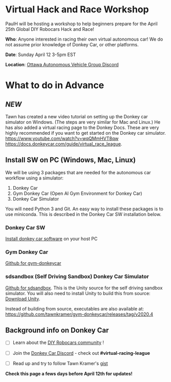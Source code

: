 # Virtual Hack and Race Workshop

PaulH will be hosting a workshop to help beginners prepare for the April 25th Global DIY Robocars Hack and Race! 

**Who**: Anyone interested in racing their own virtual autonomous car! We do not assume prior knowledge of Donkey Car, or other platforms.

**Date**: Sunday April 12 3-5pm EST

**Location**: [Ottawa Autonomous Vehicle Group Discord](https://discord.gg/3G7beD3)

# What to do in Advance

## ***NEW***
Tawn has created a new video tutorial on setting up the Donkey car simulator on Windows.  (The steps are very similar for Mac and Linux.)  He has also added a virtual racing page to the Donkey Docs.  These are very highly recommended if you want to get started on the Donkey car simulator.
https://www.youtube.com/watch?v=wqQMmHVT8qw
https://docs.donkeycar.com/guide/virtual_race_league.

## Install SW on PC (Windows, Mac, Linux)

We will be using 3 packages that are needed for the autonomous car workflow using a simulator:
1. Donkey Car
2. Gym Donkey Car (Open AI Gym Environment for Donkey Car)
3. Donkey Car Simulator

You will need Python 3 and Git.  An easy way to install these packages is to use miniconda.  This is described in the Donkey Car SW installation below.

### Donkey Car SW
[Install donkey car software](http://docs.donkeycar.com/guide/install_software/#step-1-install-software-on-host-pc) on your host PC

### Gym Donkey Car
[Github for gym-donkeycar](https://github.com/tawnkramer/gym-donkeycar)

### sdsandbox (Self Driving Sandbox) Donkey Car Simulator
[Github for sdsandbox](https://github.com/tawnkramer/sdsandbox).  This is the Unity source for the self driving sandbox simulator.  You will also need to install Unity to build this from source: [Download Unity](https://unity3d.com/get-unity/download).

Instead of building from source, executables are also available at: https://github.com/tawnkramer/gym-donkeycar/releases/tag/v2020.4

## Background info on Donkey Car
 - [ ] Learn about the [DIY Robocars community](https://diyrobocars.com/) !
 - [ ] Join the [Donkey Car Discord](https://discord.gg/8SWyVm6) - check out **#virtual-racing-league**
 
 - [ ] Read up and try to follow Tawn Kramer's  [gist](https://gist.github.com/tawnkramer/6d244090cb8f2af1bc9f6d1ebc0377b1)

**Check this page a fews days before April 12th for updates!**
